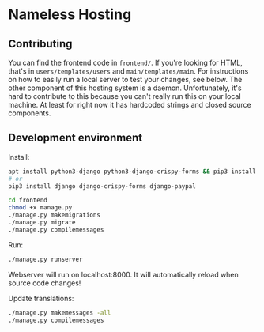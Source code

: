 # Nameless Hosting

## Contributing

You can find the frontend code in `frontend/`. If you're looking for HTML, that's in `users/templates/users` and `main/templates/main`. For instructions on how to easily run a local server to test your changes, see below. The other component of this hosting system is a daemon. Unfortunately, it's hard to contribute to this because you can't really run this on your local machine. At least for right now it has hardcoded strings and closed source components.

## Development environment

Install:

```sh
apt install python3-django python3-django-crispy-forms && pip3 install django-paypal
# or
pip3 install django django-crispy-forms django-paypal

cd frontend
chmod +x manage.py
./manage.py makemigrations
./manage.py migrate
./manage.py compilemessages
```

Run:

```sh
./manage.py runserver
```

Webserver will run on localhost:8000. It will automatically reload when source code changes!

Update translations:

```sh
./manage.py makemessages -all
./manage.py compilemessages
```
